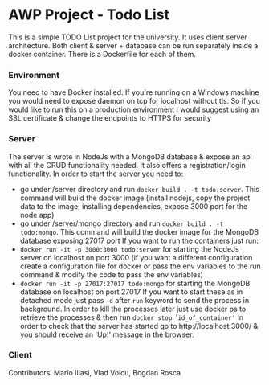 # AWP Project - Todo List
This is a simple TODO List project for the university. It uses client server architecture. Both client & server + database can be run separately inside a docker container. There is a Dockerfile for each of them.

### Environment
You need to have Docker installed. If you're running on a Windows machine you would need to expose daemon on tcp for localhost without tls. So if you would like to run this on a production environment I would suggest using an SSL certificate & change the endpoints to HTTPS for security

### Server
The server is wrote in NodeJs with a MongoDB database & expose an api with all the CRUD functionality needed.
It also offers a registration/login functionality.
In order to start the server you need to:
- go under /server directory and run `docker build . -t todo:server`. This command will build the docker image (install nodejs, copy the project data to the image, installing dependencies, expose 3000 port for the node app)
- go under /server/mongo directory and run `docker build . -t todo:mongo`. This command will build the docker image for the MongoDB database exposing 27017 port
If you want to run the containers just run:
- `docker run -it -p 3000:3000 todo:server` for starting the NodeJs server on localhost on port 3000 (if you want a different configuration create a configuration file for docker or pass the env variables to the run command & modify the code to pass the env variables)
- `docker run -it -p 27017:27017 todo:mongo` for starting the MongoDB database on localhost on port 27017
If you want to start these as in detached mode just pass `-d` after `run` keyword to send the process in background. In order to kill the processes later just use docker ps to retrieve the processes & then run `docker stop `'`id_of_container'`
In order to check that the server has started go to http://localhost:3000/ & you should receive an 'Up!' message in the browser.
### Client


Contributors: Mario Iliasi, Vlad Voicu, Bogdan Rosca